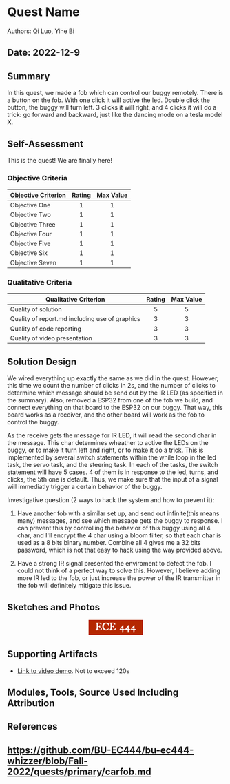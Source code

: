 # Quest Name
Authors: Qi Luo, Yihe Bi

Date: 2022-12-9
-----

## Summary
In this quest, we made a fob which can control our buggy remotely. There is a button on the fob. With one click it will active the led. Double click the button, the buggy will turn left. 3 clicks it will right, and 4 clicks it will do a trick: go forward and backward, just like the dancing mode on a tesla model X.

## Self-Assessment
This is the quest! We are finally here!

### Objective Criteria

| Objective Criterion | Rating | Max Value  | 
|---------------------------------------------|:-----------:|:---------:|
| Objective One | 1 |  1     | 
| Objective Two | 1 |  1     | 
| Objective Three | 1 |  1     | 
| Objective Four | 1 |  1     | 
| Objective Five | 1 |  1     | 
| Objective Six | 1 |  1     | 
| Objective Seven | 1 |  1     | 


### Qualitative Criteria

| Qualitative Criterion | Rating | Max Value  | 
|---------------------------------------------|:-----------:|:---------:|
| Quality of solution | 5 |  5     | 
| Quality of report.md including use of graphics | 3 |  3     | 
| Quality of code reporting | 3 |  3     | 
| Quality of video presentation | 3 |  3     | 


## Solution Design
We wired everything up exactly the same as we did in the quest. However, this time we count the number of clicks in 2s, and the number of clicks to determine which message should be send out by the IR LED (as specified in the summary). Also, removed a ESP32 from one of the fob we build, and connect everything on that board to the ESP32 on our buggy. That way, this board works as a receiver, and the other board will work as the fob to control the buggy.

As the receive gets the message for IR LED, it will read the second char in the message. This char determines wheather to active the LEDs on the buggy, or to make it turn left and right, or to make it do a trick. This is implemented by several switch statements within the while loop in the led task, the servo task, and the steering task. In each of the tasks, the switch statement will have 5 cases. 4 of them is in response to the led, turns, and clicks, the 5th one is default. Thus, we make sure that the input of a signal will immediatly trigger a certain behavior of the buggy.

Investigative question (2 ways to hack the system and how to prevent it):

1. Have another fob with a similar set up, and send out infinite(this means many) messages, and see which message gets the buggy to response. I can prevent this by controlling the behavior of this buggy using all 4 char, and I'll encrypt the 4 char using a bloom filter, so that each char is used as a 8 bits binary number. Combine all 4 gives me a 32 bits password, which is not that easy to hack using the way provided above.

2. Have a strong IR signal presented the enviroment to defect the fob. I could not think of a perfect way to solve this. However, I believe adding more IR led to the fob, or just increase the power of the IR transmitter in the fob will definitely mitigate this issue.

## Sketches and Photos
<center><img src="./images/ece444.png" width="25%" /></center>  
<center> </center>


## Supporting Artifacts
- [Link to video demo](https://drive.google.com/file/d/1kC_7x7a2MK0svQuI30b9-5rpFJxmQR2p/view?usp=sharing). Not to exceed 120s


## Modules, Tools, Source Used Including Attribution

## References
https://github.com/BU-EC444/bu-ec444-whizzer/blob/Fall-2022/quests/primary/carfob.md
-----

